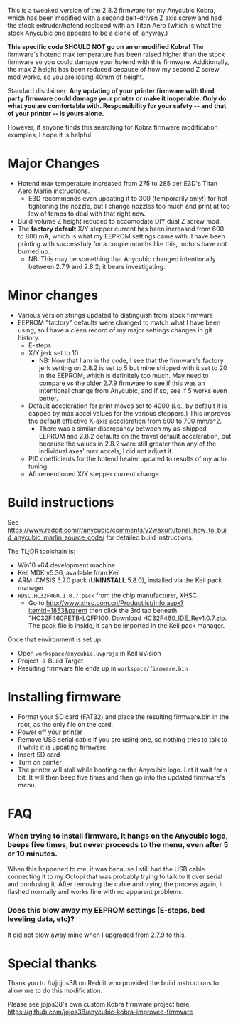 This is a tweaked version of the 2.8.2 firmware for my Anycubic Kobra, which has been modified with a second belt-driven Z axis screw and had the stock extruder/hotend replaced with an Titan Aero (which is what the stock Anycubic one appears to be a clone of, anyway.)

**This specific code SHOULD NOT go on an unmodified Kobra!** The firmware's hotend max temperature has been raised higher than the stock firmware so you could damage your hotend with this firmware. Additionally, the max Z height has been reduced because of how my second Z screw mod works, so you are losing 40mm of height.

Standard disclaimer: **Any updating of your printer firmware with third party firmware could damage your printer or make it inoperable. Only do what you are comfortable with. Responsibility for your safety -- and that of your printer -- is yours alone.**

However, if anyone finds this searching for Kobra firmware modification examples, I hope it is helpful.

# Major Changes

* Hotend max temperature increased from 275 to 285 per E3D's Titan Aero Marlin instructions.
    * E3D recommends even updating it to 300 (temporarily only!) for hot tightening the nozzle, but I change nozzles too much and print at too low of temps to deal with that right now.
* Build volume Z height reduced to accomodate DIY dual Z screw mod.
* The **factory default** X/Y stepper current has been increased from 600 to 800 mA, which is what my EEPROM settings came with. I have been printing with successfuly for a couple months like this, motors have not burned up.
	* NB: This may be something that Anycubic changed intentionally between 2.7.9 and 2.8.2; it bears investigating. 

# Minor changes

* Various version strings updated to distinguish from stock firmware
* EEPROM "factory" defaults were changed to match what I have been using, so I have a clean record of my major settings changes in git history.
	* E-steps 
	* X/Y jerk set to 10
		* NB: Now that I am in the code, I see that the firmware's factory jerk setting on 2.8.2 is set to 5 but mine shipped with it set to 20 in the EEPROM, which is definitely too much. May need to compare vs the older 2.7.9 firmware to see if this was an intentional change from Anycubic, and if so, see if 5 works even better.
	* Default acceleration for print moves set to 4000 (i.e., by default it is capped by max accel values for the various steppers.) This improves the default effective X-axis acceleration from 600 to 700 mm/s^2. 
		* There was a similar discrepancy between my as-shipped EEPROM and 2.8.2 defaults on the travel default acceleration, but because the values in 2.8.2 were still greater than any of the individual axes' max accels, I did not adjust it.
    * PID coefficients for the hotend heater updated to results of my auto tuning.
    * Aforementioned X/Y stepper current change.

# Build instructions
See https://www.reddit.com/r/anycubic/comments/y2waxu/tutorial_how_to_build_anycubic_marlin_source_code/ for detailed build instructions.

The TL;DR toolchain is:
* Win10 x64 development machine
* Keil MDK v5.36, available from Keil
* ARM::CMSIS 5.7.0 pack (**UNINSTALL** 5.8.0), installed via the Keil pack manager
* `HDSC.HC32F460.1.0.7.pack` from the chip manufacturer, XHSC.
	* Go to http://www.xhsc.com.cn/Productlist/info.aspx?itemid=1853&parent then click the 3rd tab beneath "HC32F460PETB-LQFP100. Download 
HC32F460_IDE_Rev1.0.7.zip. The pack file is inside, it can be imported in the Keil pack manager.

Once that environment is set up:
* Open `workspace/anycubic.uvprojx` in Keil uVision
* Project -> Build Target
* Resulting firmware file ends up in `workspace/firmware.bin`

# Installing firmware
* Format your SD card (FAT32) and place the resulting firmware.bin in the root, as the only file on the card.
* Power off your printer
* Remove USB serial cable if you are using one, so nothing tries to talk to it while it is updating firmware.
* Insert SD card
* Turn on printer
* The printer will stall while booting on the Anycubic logo. Let it wait for a bit. It will then beep five times and then go into the updated firmware's menu.

# FAQ

### When trying to install firmware, it hangs on the Anycubic logo, beeps five times, but never proceeds to the menu, even after 5 or 10 minutes.

When this happened to me, it was because I still had the USB cable connecting it to my Octopi that was probably trying to talk to it over serial and confusing it. After removing the cable and trying the process again, it flashed normally and works fine with no apparent problems.

### Does this blow away my EEPROM settings (E-steps, bed leveling data, etc)?

It did not blow away mine when I upgraded from 2.7.9 to this.

# Special thanks
Thank you to /u/jojos38 on Reddit who provided the build instructions to allow me to do this modification.

Please see jojos38's own custom Kobra firmware project here:
https://github.com/jojos38/anycubic-kobra-improved-firmware
